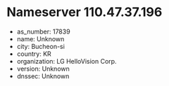 # Nameserver 110.47.37.196

* as_number: 17839
* name: Unknown
* city: Bucheon-si
* country: KR
* organization: LG HelloVision Corp.
* version: Unknown
* dnssec: Unknown
